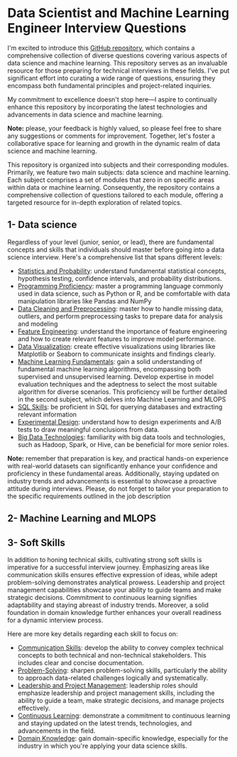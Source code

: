# Data Scientist and Machine Learning Engineer Interview Questions
I'm excited to introduce this [GitHub repository](https://github.com/badiaamakhlouf/data_science_interview_preparation), 
which contains a comprehensive collection of diverse questions covering various aspects of data science and machine learning. 
This repository serves as an invaluable resource for those preparing for technical interviews in these fields.
I've put significant effort into curating a wide range of questions, ensuring they encompass both fundamental principles and project-related inquiries.

My commitment to excellence doesn't stop here—I aspire to continually enhance this repository by incorporating the latest technologies and advancements in data science and machine learning.

**Note:** please, your feedback is highly valued, so please feel free to share any suggestions or comments for improvement.
Together, let's foster a collaborative space for learning and growth in the dynamic realm of data science and machine learning.

This repository is organized into subjects and their corresponding modules. 
Primarily, we feature two main subjects: data science and machine learning. 
Each subject comprises a set of modules that zero in on specific areas within data or machine learning. 
Consequently, the repository contains a comprehensive collection of questions tailored to each module, offering a targeted resource for in-depth exploration of related topics.
## 1- Data science 
Regardless of your level (junior, senior, or lead), there are fundamental concepts and skills that individuals should master before going into a data science interview.
Here's a comprehensive list that spans different levels:

- [Statistics and Probability](pages/statistics_and_probability.md): understand fundamental statistical concepts, hypothesis testing, confidence intervals, and probability distributions.
- [Programming Proficiency](pages/programming_proficiency.md): master a programming language commonly used in data science, such as Python or R, and be comfortable with data manipulation libraries like Pandas and NumPy
- [Data Cleaning and Preprocessing](pages/data_cleaning_and_preprocessing.md): master how to handle missing data, outliers, and perform preprocessing tasks to prepare data for analysis and modeling
- [Feature Engineering](pages/feature_engineering.md): understand the importance of feature engineering and how to create relevant features to improve model performance.
- [Data Visualization](pages/data_visualization.md): create effective visualizations using libraries like Matplotlib or Seaborn to communicate insights and findings clearly.
- [Machine Learning Fundamentals](pages/machine_learning_fundamentals.md): gain a solid understanding of fundamental machine learning algorithms, encompassing both supervised and unsupervised learning. Develop expertise in model evaluation techniques and the adeptness to select the most suitable algorithm for diverse scenarios. This proficiency will be further detailed in the second subject, which delves into Machine Learning and MLOPS
- [SQL Skills](pages/sql_skills_for_data_science): be proficient in SQL for querying databases and extracting relevant information
- [Experimental Design](pages/experimental_design.md): understand how to design experiments and A/B tests to draw meaningful conclusions from data.
- [Big Data Technologies](pages/big_data_technologies.md): familiarity with big data tools and technologies, such as Hadoop, Spark, or Hive, can be beneficial for more senior roles.

**Note:** remember that preparation is key, and practical hands-on experience with real-world datasets can significantly enhance your confidence and proficiency in these fundamental areas.
Additionally, staying updated on industry trends and advancements is essential to showcase a proactive attitude during interviews. 
Please, do not forget to tailor your preparation to the specific requirements outlined in the job description



 ## 2- Machine Learning and MLOPS

 ## 3- Soft Skills 
 In addition to honing technical skills, cultivating strong soft skills is imperative for a successful interview journey.
 Emphasizing areas like communication skills ensures effective expression of ideas, 
 while adept problem-solving demonstrates analytical prowess.
 Leadership and project management capabilities showcase your ability to guide teams and make strategic decisions. 
 Commitment to continuous learning signifies adaptability and staying abreast of industry trends.
 Moreover, a solid foundation in domain knowledge further enhances your overall readiness for a dynamic interview process.
 
 Here are more key details regarding each skill to focus on:

 - [Communication Skills](pages/how_to_improve_communication_skills.md): develop the ability to convey complex technical concepts to both technical and non-technical stakeholders. This includes clear and concise documentation.
 - [Problem-Solving](pages/problem_solving.md): sharpen problem-solving skills, particularly the ability to approach data-related challenges logically and systematically.
 - [Leadership and Project Management](): leadership roles should emphasize leadership and project management skills, including the ability to guide a team, make strategic decisions, and manage projects effectively.
 - [Continuous Learning](): demonstrate a commitment to continuous learning and staying updated on the latest trends, technologies, and advancements in the field.
 - [Domain Knowledge](): gain domain-specific knowledge, especially for the industry in which you're applying your data science skills.

